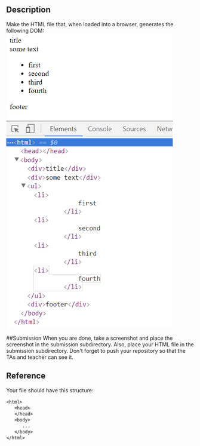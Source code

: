 ## Description
Make the HTML file that, when loaded into a browser, generates the following DOM:
![goal](screenshot.png)

##Submission
When you are done, take a screenshot and place the screenshot in the submission subdirectory. Also, place your HTML file in the submission subdirectory. Don't forget to push your repository so that the TAs and teacher can see it.



## Reference

Your file should have this structure:

```
<html>
   <head>
   </head>
   <body>
      ...
   </body>
</html>
```